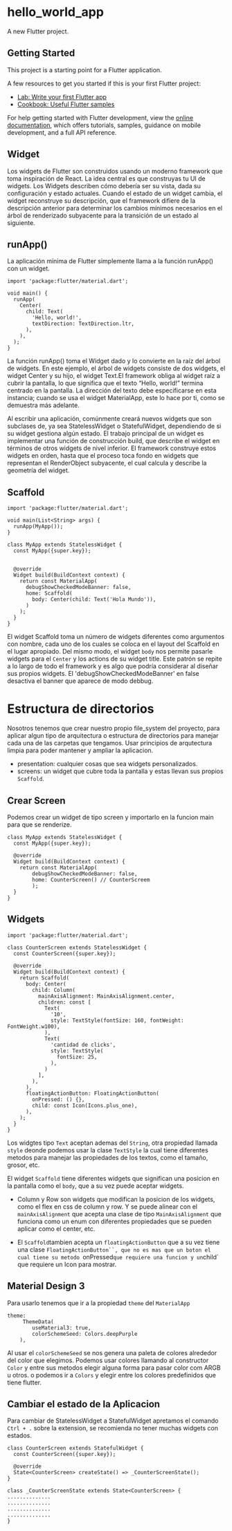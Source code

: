 # hello_world_app

A new Flutter project.

## Getting Started

This project is a starting point for a Flutter application.

A few resources to get you started if this is your first Flutter project:

- [Lab: Write your first Flutter app](https://docs.flutter.dev/get-started/codelab)
- [Cookbook: Useful Flutter samples](https://docs.flutter.dev/cookbook)

For help getting started with Flutter development, view the
[online documentation](https://docs.flutter.dev/), which offers tutorials,
samples, guidance on mobile development, and a full API reference.

## Widget

Los widgets de Flutter son construidos usando un moderno framework que toma inspiración de React. La idea central es que construyas tu UI de widgets. Los Widgets describen cómo debería ser su vista, dada su configuración y estado actuales. Cuando el estado de un widget cambia, el widget reconstruye su descripción, que el framework difiere de la descripción anterior para determinar los cambios mínimos necesarios en el árbol de renderizado subyacente para la transición de un estado al siguiente.

## runApp()

La aplicación mínima de Flutter simplemente llama a la función runApp() con un widget.

```
import 'package:flutter/material.dart';

void main() {
  runApp(
    Center(
      child: Text(
        'Hello, world!',
        textDirection: TextDirection.ltr,
      ),
    ),
  );
}
```

La función runApp() toma el Widget dado y lo convierte en la raíz del árbol de widgets. En este ejemplo, el árbol de widgets consiste de dos widgets, el widget Center y su hijo, el widget Text.El framework obliga al widget raíz a cubrir la pantalla, lo que significa que el texto “Hello, world!” termina centrado en la pantalla. La dirección del texto debe especificarse en esta instancia; cuando se usa el widget MaterialApp, este lo hace por ti, como se demuestra más adelante.

Al escribir una aplicación, comúnmente creará nuevos widgets que son subclases de, ya sea StatelessWidget o StatefulWidget, dependiendo de si su widget gestiona algún estado. El trabajo principal de un widget es implementar una función de construcción build, que describe el widget en términos de otros widgets de nivel inferior. El framework construye estos widgets en orden, hasta que el proceso toca fondo en widgets que representan el RenderObject subyacente, el cual calcula y describe la geometría del widget.

## Scaffold

```
import 'package:flutter/material.dart';

void main(List<String> args) {
  runApp(MyApp());
}

class MyApp extends StatelessWidget {
  const MyApp({super.key});


  @override
  Widget build(BuildContext context) {
    return const MaterialApp(
      debugShowCheckedModeBanner: false,
      home: Scaffold(
        body: Center(child: Text('Hola Mundo')),
      )
    );
  }
}
```

El widget Scaffold toma un número de widgets diferentes como argumentos con nombre, cada uno de los cuales se coloca en el layout del Scaffold en el lugar apropiado. Del mismo modo, el widget `body` nos permite pasarle widgets para el `Center` y los actions de su widget title. Este patrón se repite a lo largo de todo el framework y es algo que podría considerar al diseñar sus propios widgets.
El 'debugShowCheckedModeBanner' en false desactiva el banner que aparece de modo debbug.

# Estructura de directorios

Nosotros tenemos que crear nuestro propio file_system del proyecto, para aplicar algun tipo de arquitectura o estructura de directorios para manejar cada una de las carpetas que tengamos.
Usar principios de arqutectura limpia para poder mantener y ampliar la aplicacion.

- presentation: cualquier cosas que sea widgets personalizados.
- screens: un widget que cubre toda la pantalla y estas llevan sus propios `Scaffold`.

## Crear Screen

Podemos crear un widget de tipo screen y importarlo en la funcion main para que se renderize.

```
class MyApp extends StatelessWidget {
  const MyApp({super.key});

  @override
  Widget build(BuildContext context) {
    return const MaterialApp(
        debugShowCheckedModeBanner: false,
        home: CounterScreen() // CounterScreem
        );
  }
}
```

## Widgets

```
import 'package:flutter/material.dart';

class CounterScreen extends StatelessWidget {
  const CounterScreen({super.key});

  @override
  Widget build(BuildContext context) {
    return Scaffold(
      body: Center(
        child: Column(
          mainAxisAlignment: MainAxisAlignment.center,
          children: const [
            Text(
              '10',
              style: TextStyle(fontSize: 160, fontWeight: FontWeight.w100),
            ),
            Text(
              'cantidad de clicks',
              style: TextStyle(
                fontSize: 25,
              ),
            )
          ],
        ),
      ),
      floatingActionButton: FloatingActionButton(
        onPressed: () {},
        child: const Icon(Icons.plus_one),
      ),
    );
  }
}
```

Los widgtes tipo `Text` aceptan ademas del `String`, otra propiedad llamada `style` deonde podemos usar la clase `TextStyle` la cual tiene diferentes metodos para manejar las propiedades de los textos, como el tamaño, grosor, etc.

El widget `Scaffold` tiene diferentes widgets que significan una posicion en la pantalla como el `body`, que a su vez puede aceptar widgets.

- Column y Row son widgets que modifican la posicion de los widgets, como el flex en css de column y row. Y se puede alinear con el `mainAxisAlignment` que acepta una clase de tipo `MainAxisAlignment` que funciona como un enum con diferentes propiedades que se pueden aplicar como el center, etc.

- El `Scaffold`tambien acepta un `floatingActionButton` que a su vez tiene una clase ` FloatingActionButton``, que no es mas que un boton el cual tiene su metodo  `onPressed`que requiere una funcion y un`child` que requiere un Icon para mostrar.

## Material Design 3

Para usarlo tenemos que ir a la propiedad `theme` del `MaterialApp`

```
theme:
     ThemeData(
        useMaterial3: true,
        colorSchemeSeed: Colors.deepPurple
    ),
```

Al usar el `colorSchemeSeed` se nos genera una paleta de colores alrededor del color que elegimos.
Podemos usar colores llamando al constructor `Color` y entre sus metodos elegir alguna forma para pasar color com ARGB u otros. o podemos ir a `Colors` y elegir entre los colores predefinidos que tiene flutter.

## Cambiar el estado de la Aplicacion

Para cambiar de StatelessWidget a StatefulWidget apretamos el comando `Ctrl + .` sobre la extension, se recomienda no tener muchas widgets con estados.

```
class CounterScreen extends StatefulWidget {
  const CounterScreen({super.key});

  @override
  State<CounterScreen> createState() => _CounterScreenState();
}

class _CounterScreenState extends State<CounterScreen> {
..............
..............
..............
..............
}
```
